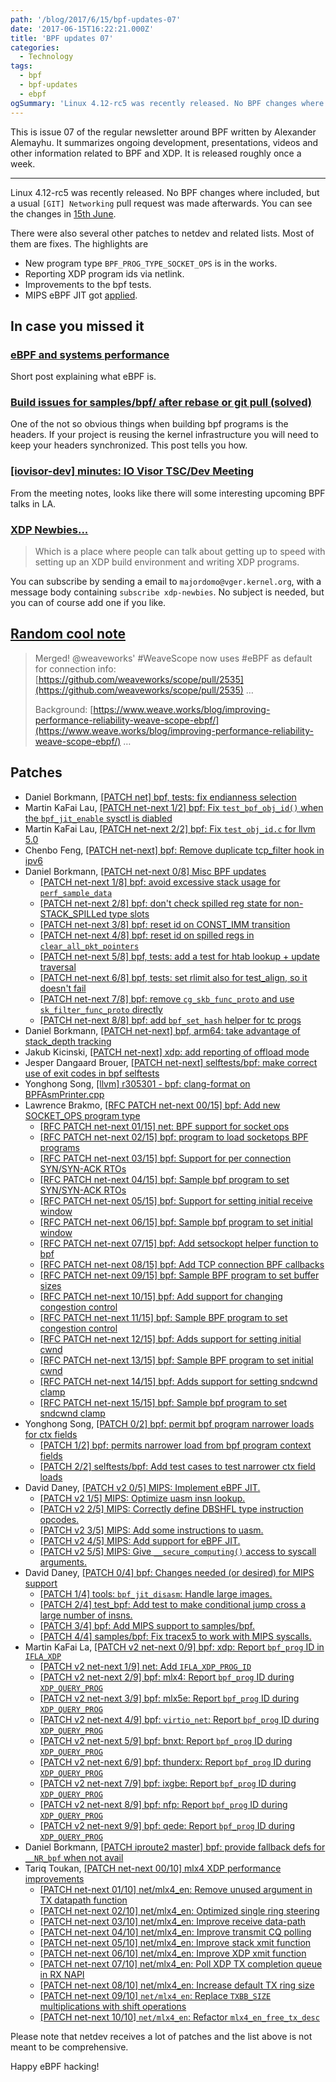 ```yaml
---
path: '/blog/2017/6/15/bpf-updates-07'
date: '2017-06-15T16:22:21.000Z'
title: 'BPF updates 07'
categories:
  - Technology
tags:
  - bpf
  - bpf-updates
  - ebpf
ogSummary: 'Linux 4.12-rc5 was recently released. No BPF changes where included, but a usual [GIT] Networking pull request was made afterwards. You can see the changes in 15th June.'
---
```


This is issue 07 of the regular newsletter around BPF written by Alexander Alemayhu. It summarizes ongoing development, presentations, videos and other information related to BPF and XDP. It is released roughly once a week.

---

Linux 4.12-rc5 was recently released. No BPF changes where included, but a usual `[GIT] Networking` pull request was made afterwards. You can see the changes in [15th June](https://patchwork.ozlabs.org/patch/776103/).

There were also several other patches to netdev and related lists. Most of them are fixes. The highlights are

- New program type `BPF_PROG_TYPE_SOCKET_OPS` is in the works.
- Reporting XDP program ids via netlink.
- Improvements to the bpf tests.
- MIPS eBPF JIT got [applied](https://www.spinics.net/lists/netdev/msg440291.html).

## In case you missed it

### [eBPF and systems performance](https://www.oreilly.com/ideas/ebpf-and-systems-performance?cmp=tw-webops-confreg-article-vlca17_gregg_article_ac)

Short post explaining what eBPF is.

### [Build issues for samples/bpf/ after rebase or git pull (solved)](https://www.spinics.net/lists/xdp-newbies/msg00208.html)

One of the not so obvious things when building bpf programs is the headers. If your project is reusing the kernel infrastructure you will need to keep your headers synchronized. This post tells you how.

### [[iovisor-dev] minutes: IO Visor TSC/Dev Meeting](https://lists.iovisor.org/pipermail/iovisor-dev/2017-June/000808.html)

From the meeting notes, looks like there will some interesting upcoming BPF talks in LA.

### [XDP Newbies...](https://www.mail-archive.com/netdev@vger.kernel.org/msg162375.html)

> Which is a place where people can talk about getting up to speed with setting up an XDP build environment and writing XDP programs.

You can subscribe by sending a email to `majordomo@vger.kernel.org`, with a message body containing `subscribe xdp-newbies`. No subject is needed, but you can of course add one if you like.

## [Random cool note](https://twitter.com/kinvolkio/status/872057905603911680)

> Merged! @weaveworks' #WeaveScope now uses #eBPF as default for connection info: [https://github.com/weaveworks/scope/pull/2535](https://github.com/weaveworks/scope/pull/2535) …
>
> Background: [https://www.weave.works/blog/improving-performance-reliability-weave-scope-ebpf/](https://www.weave.works/blog/improving-performance-reliability-weave-scope-ebpf/) …

## Patches

- Daniel Borkmann, [[PATCH net] bpf, tests: fix endianness selection](https://patchwork.ozlabs.org/patch/773390/)
- Martin KaFai Lau, [[PATCH net-next 1/2] bpf: Fix `test_bpf_obj_id()` when the `bpf_jit_enable` sysctl is diabled](https://www.spinics.net/lists/netdev/msg439434.html)
- Martin KaFai Lau, [[PATCH net-next 2/2] bpf: Fix `test_obj_id.c` for llvm 5.0](https://www.spinics.net/lists/netdev/msg439433.html)
- Chenbo Feng, [[PATCH net-next] bpf: Remove duplicate tcp_filter hook in ipv6](https://patchwork.ozlabs.org/patch/774126/)
- Daniel Borkmann, [[PATCH net-next 0/8] Misc BPF updates](https://www.mail-archive.com/netdev@vger.kernel.org/msg172962.html)
  - [[PATCH net-next 1/8] bpf: avoid excessive stack usage for `perf_sample_data`](https://www.mail-archive.com/netdev@vger.kernel.org/msg172960.html)
  - [[PATCH net-next 2/8] bpf: don't check spilled reg state for non-STACK_SPILLed type slots](https://www.mail-archive.com/netdev@vger.kernel.org/msg172964.html)
  - [[PATCH net-next 3/8] bpf: reset id on CONST_IMM transition](https://www.mail-archive.com/netdev@vger.kernel.org/msg172967.html)
  - [[PATCH net-next 4/8] bpf: reset id on spilled regs in `clear_all_pkt_pointers`](https://www.mail-archive.com/netdev@vger.kernel.org/msg172965.html)
  - [[PATCH net-next 5/8] bpf, tests: add a test for htab lookup + update traversal](https://www.mail-archive.com/netdev@vger.kernel.org/msg172963.html)
  - [[PATCH net-next 6/8] bpf, tests: set rlimit also for test_align, so it doesn't fail](https://www.mail-archive.com/netdev@vger.kernel.org/msg172961.html)
  - [[PATCH net-next 7/8] bpf: remove `cg_skb_func_proto` and use `sk_filter_func_proto` directly](https://www.mail-archive.com/netdev@vger.kernel.org/msg172959.html)
  - [[PATCH net-next 8/8] bpf: add `bpf_set_hash` helper for tc progs](https://www.mail-archive.com/netdev@vger.kernel.org/msg172966.html)
- Daniel Borkmann, [[PATCH net-next] bpf, arm64: take advantage of stack_depth tracking](https://www.spinics.net/lists/netdev/msg439741.html)
- Jakub Kicinski, [[PATCH net-next] xdp: add reporting of offload mode](https://www.mail-archive.com/netdev@vger.kernel.org/msg173217.html)
- Jesper Dangaard Brouer, [[PATCH net-next] selftests/bpf: make correct use of exit codes in bpf selftests](https://patchwork.ozlabs.org/patch/775159/)
- Yonghong Song, [[llvm] r305301 - bpf: clang-format on BPFAsmPrinter.cpp](http://llvm.org/viewvc/llvm-project?rev=305301&view=rev)
- Lawrence Brakmo, [[RFC PATCH net-next 00/15] bpf: Add new SOCKET_OPS program type](https://www.spinics.net/lists/netdev/msg440117.html)
  - [[RFC PATCH net-next 01/15] net: BPF support for socket ops](https://www.spinics.net/lists/netdev/msg440120.html)
  - [[RFC PATCH net-next 02/15] bpf: program to load socketops BPF programs](https://www.spinics.net/lists/netdev/msg440123.html)
  - [[RFC PATCH net-next 03/15] bpf: Support for per connection SYN/SYN-ACK RTOs](https://www.spinics.net/lists/netdev/msg440124.html)
  - [[RFC PATCH net-next 04/15] bpf: Sample bpf program to set SYN/SYN-ACK RTOs](https://www.spinics.net/lists/netdev/msg440127.html)
  - [[RFC PATCH net-next 05/15] bpf: Support for setting initial receive window](https://www.spinics.net/lists/netdev/msg440119.html)
  - [[RFC PATCH net-next 06/15] bpf: Sample bpf program to set initial window](https://www.spinics.net/lists/netdev/msg440126.html)
  - [[RFC PATCH net-next 07/15] bpf: Add setsockopt helper function to bpf](https://www.spinics.net/lists/netdev/msg440121.html)
  - [[RFC PATCH net-next 08/15] bpf: Add TCP connection BPF callbacks](https://www.spinics.net/lists/netdev/msg440131.html)
  - [[RFC PATCH net-next 09/15] bpf: Sample BPF program to set buffer sizes](https://www.spinics.net/lists/netdev/msg440133.html)
  - [[RFC PATCH net-next 10/15] bpf: Add support for changing congestion control](https://www.spinics.net/lists/netdev/msg440134.html)
  - [[RFC PATCH net-next 11/15] bpf: Sample BPF program to set congestion control](https://www.spinics.net/lists/netdev/msg440132.html)
  - [[RFC PATCH net-next 12/15] bpf: Adds support for setting initial cwnd](https://www.spinics.net/lists/netdev/msg440122.html)
  - [[RFC PATCH net-next 13/15] bpf: Sample BPF program to set initial cwnd](https://www.spinics.net/lists/netdev/msg440125.html)
  - [[RFC PATCH net-next 14/15] bpf: Adds support for setting sndcwnd clamp](https://www.spinics.net/lists/netdev/msg440130.html)
  - [[RFC PATCH net-next 15/15] bpf: Sample bpf program to set sndcwnd clamp](https://www.spinics.net/lists/netdev/msg440129.html)
- Yonghong Song, [[PATCH 0/2] bpf: permit bpf program narrower loads for ctx fields](https://www.spinics.net/lists/netdev/msg440209.html)
  - [[PATCH 1/2] bpf: permits narrower load from bpf program context fields](https://www.spinics.net/lists/netdev/msg440210.html)
  - [[PATCH 2/2] selftests/bpf: Add test cases to test narrower ctx field loads](https://www.spinics.net/lists/netdev/msg440211.html)
- David Daney, [[PATCH v2 0/5] MIPS: Implement eBPF JIT.](https://www.spinics.net/lists/netdev/msg440206.html)
  - [[PATCH v2 1/5] MIPS: Optimize uasm insn lookup.](https://www.spinics.net/lists/netdev/msg440207.html)
  - [[PATCH v2 2/5] MIPS: Correctly define DBSHFL type instruction opcodes.](https://www.spinics.net/lists/netdev/msg440205.html)
  - [[PATCH v2 3/5] MIPS: Add some instructions to uasm.](https://www.spinics.net/lists/netdev/msg440202.html)
  - [[PATCH v2 4/5] MIPS: Add support for eBPF JIT.](https://www.spinics.net/lists/netdev/msg440204.html)
  - [[PATCH v2 5/5] MIPS: Give `__secure_computing()` access to syscall arguments.](https://www.spinics.net/lists/netdev/msg440203.html)
- David Daney, [[PATCH 0/4] bpf: Changes needed (or desired) for MIPS support](https://www.spinics.net/lists/netdev/msg440232.html)
  - [[PATCH 1/4] tools: `bpf_jit_disasm`: Handle large images.](https://www.spinics.net/lists/netdev/msg440233.html)
  - [[PATCH 2/4] test_bpf: Add test to make conditional jump cross a large number of insns.](https://www.spinics.net/lists/netdev/msg440231.html)
  - [[PATCH 3/4] bpf: Add MIPS support to samples/bpf.](https://www.spinics.net/lists/netdev/msg440229.html)
  - [[PATCH 4/4] samples/bpf: Fix tracex5 to work with MIPS syscalls.](https://www.spinics.net/lists/netdev/msg440230.html)
- Martin KaFai La, [[PATCH v2 net-next 0/9] bpf: xdp: Report `bpf_prog` ID in `IFLA_XDP`](https://www.spinics.net/lists/netdev/msg440175.html)
  - [[PATCH v2 net-next 1/9] net: Add `IFLA_XDP_PROG_ID`](https://www.spinics.net/lists/netdev/msg440174.html)
  - [[PATCH v2 net-next 2/9] bpf: mlx4: Report `bpf_prog` ID during `XDP_QUERY_PROG`](https://www.spinics.net/lists/netdev/msg440172.html)
  - [[PATCH v2 net-next 3/9] bpf: mlx5e: Report `bpf_prog` ID during `XDP_QUERY_PROG`](https://www.spinics.net/lists/netdev/msg440180.html)
  - [[PATCH v2 net-next 4/9] bpf: `virtio_net`: Report `bpf_prog` ID during `XDP_QUERY_PROG`](https://www.spinics.net/lists/netdev/msg440178.html)
  - [[PATCH v2 net-next 5/9] bpf: bnxt: Report `bpf_prog` ID during `XDP_QUERY_PROG`](https://www.spinics.net/lists/netdev/msg440183.html)
  - [[PATCH v2 net-next 6/9] bpf: thunderx: Report `bpf_prog` ID during `XDP_QUERY_PROG`](https://www.spinics.net/lists/netdev/msg440176.html)
  - [[PATCH v2 net-next 7/9] bpf: ixgbe: Report `bpf_prog` ID during `XDP_QUERY_PROG`](https://www.spinics.net/lists/netdev/msg440173.html)
  - [[PATCH v2 net-next 8/9] bpf: nfp: Report `bpf_prog` ID during `XDP_QUERY_PROG`](https://www.spinics.net/lists/netdev/msg440181.html)
  - [[PATCH v2 net-next 9/9] bpf: qede: Report `bpf_prog` ID during `XDP_QUERY_PROG`](https://www.spinics.net/lists/netdev/msg440182.html)
- Daniel Borkmann, [[PATCH iproute2 master] bpf: provide fallback defs for `__NR_bpf` when not avail](https://www.spinics.net/lists/netdev/msg440461.html)
- Tariq Toukan, [[PATCH net-next 00/10] mlx4 XDP performance improvements](https://www.mail-archive.com/netdev@vger.kernel.org/msg173775.html)
  - [[PATCH net-next 01/10] net/mlx4_en: Remove unused argument in TX datapath function](https://www.mail-archive.com/netdev@vger.kernel.org/msg173785.html)
  - [[PATCH net-next 02/10] net/mlx4_en: Optimized single ring steering](https://www.mail-archive.com/netdev@vger.kernel.org/msg173777.html)
  - [[PATCH net-next 03/10] net/mlx4_en: Improve receive data-path](https://www.mail-archive.com/netdev@vger.kernel.org/msg173780.html)
  - [[PATCH net-next 04/10] net/mlx4_en: Improve transmit CQ polling](https://www.mail-archive.com/netdev@vger.kernel.org/msg173776.html)
  - [[PATCH net-next 05/10] net/mlx4_en: Improve stack xmit function](https://www.mail-archive.com/netdev@vger.kernel.org/msg173782.html)
  - [[PATCH net-next 06/10] net/mlx4_en: Improve XDP xmit function](https://www.mail-archive.com/netdev@vger.kernel.org/msg173781.html)
  - [[PATCH net-next 07/10] net/mlx4_en: Poll XDP TX completion queue in RX NAPI](https://www.mail-archive.com/netdev@vger.kernel.org/msg173778.html)
  - [[PATCH net-next 08/10] net/mlx4_en: Increase default TX ring size](https://www.mail-archive.com/netdev@vger.kernel.org/msg173779.html)
  - [[PATCH net-next 09/10] `net/mlx4_en`: Replace `TXBB_SIZE` multiplications with shift operations](https://www.mail-archive.com/netdev@vger.kernel.org/msg173783.html)
  - [[PATCH net-next 10/10] `net/mlx4_en`: Refactor `mlx4_en_free_tx_desc`](https://www.mail-archive.com/netdev@vger.kernel.org/msg173784.html)

Please note that netdev receives a lot of patches and the list above is not meant to be comprehensive.

Happy eBPF hacking!
